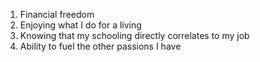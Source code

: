 1. Financial freedom
2. Enjoying what I do for a living
3. Knowing that my schooling directly correlates to my job
4. Ability to fuel the other passions I have
